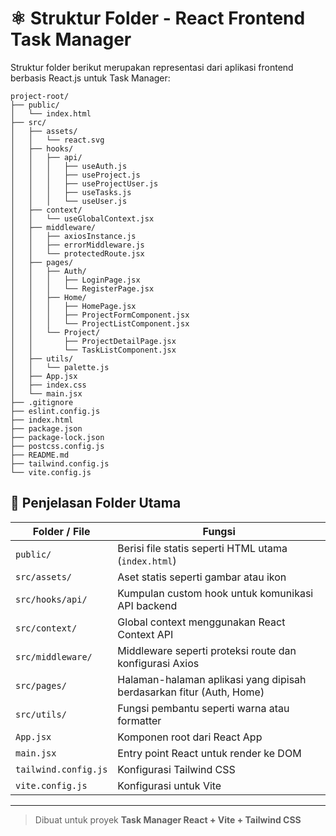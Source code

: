 # ⚛️ Struktur Folder - React Frontend Task Manager

Struktur folder berikut merupakan representasi dari aplikasi frontend berbasis React.js untuk Task Manager:

```
project-root/
├── public/
│   └── index.html
├── src/
│   ├── assets/
│   │   └── react.svg
│   ├── hooks/
│   │   ├── api/
│   │   │   ├── useAuth.js
│   │   │   ├── useProject.js
│   │   │   ├── useProjectUser.js
│   │   │   ├── useTasks.js
│   │   │   └── useUser.js
│   ├── context/
│   │   └── useGlobalContext.jsx
│   ├── middleware/
│   │   ├── axiosInstance.js
│   │   ├── errorMiddleware.js
│   │   └── protectedRoute.jsx
│   ├── pages/
│   │   ├── Auth/
│   │   │   ├── LoginPage.jsx
│   │   │   └── RegisterPage.jsx
│   │   ├── Home/
│   │   │   ├── HomePage.jsx
│   │   │   ├── ProjectFormComponent.jsx
│   │   │   └── ProjectListComponent.jsx
│   │   └── Project/
│   │       ├── ProjectDetailPage.jsx
│   │       └── TaskListComponent.jsx
│   ├── utils/
│   │   └── palette.js
│   ├── App.jsx
│   ├── index.css
│   └── main.jsx
├── .gitignore
├── eslint.config.js
├── index.html
├── package.json
├── package-lock.json
├── postcss.config.js
├── README.md
├── tailwind.config.js
└── vite.config.js
```

## 📝 Penjelasan Folder Utama

| Folder / File                     | Fungsi                                                                 |
|----------------------------------|------------------------------------------------------------------------|
| `public/`                        | Berisi file statis seperti HTML utama (`index.html`)                   |
| `src/assets/`                    | Aset statis seperti gambar atau ikon                                   |
| `src/hooks/api/`                 | Kumpulan custom hook untuk komunikasi API backend                      |
| `src/context/`                  | Global context menggunakan React Context API                           |
| `src/middleware/`               | Middleware seperti proteksi route dan konfigurasi Axios                |
| `src/pages/`                    | Halaman-halaman aplikasi yang dipisah berdasarkan fitur (Auth, Home)   |
| `src/utils/`                    | Fungsi pembantu seperti warna atau formatter                          |
| `App.jsx`                       | Komponen root dari React App                                          |
| `main.jsx`                      | Entry point React untuk render ke DOM                                 |
| `tailwind.config.js`            | Konfigurasi Tailwind CSS                                              |
| `vite.config.js`                | Konfigurasi untuk Vite                                                |

---

> Dibuat untuk proyek **Task Manager React + Vite + Tailwind CSS**